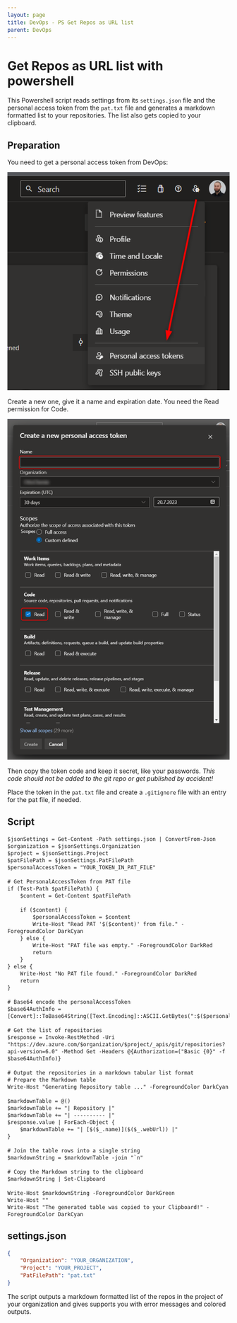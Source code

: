 ```yaml
---
layout: page
title: DevOps - PS Get Repos as URL list
parent: DevOps
---
```


# Get Repos as URL list with powershell

This Powershell script reads settings from its `settings.json` file and the personal access token from the `pat.txt` file and generates a markdown formatted list to your repositories. The list also gets copied to your clipboard.


## Preparation

You need to get a personal access token from DevOps:

[![personal access token 01](/assets/images/articles/DevOps/DevOps_PersonalizedAccessTokens_01.png)](/assets/images/articles/DevOps/DevOps_PersonalizedAccessTokens_01.png)

Create a new one, give it a name and expiration date. You need the Read permission for Code.

[![personal access token 02](/assets/images/articles/DevOps/DevOps_PersonalizedAccessTokens_02.png)](/assets/images/articles/DevOps/DevOps_PersonalizedAccessTokens_02.png)

Then copy the token code and keep it secret, like your passwords. 
*This code should not be added to the git repo or get published by accident!*

Place the token in the `pat.txt` file and create a `.gitignore` file with an entry for the pat file, if needed.


## Script

```shell
$jsonSettings = Get-Content -Path settings.json | ConvertFrom-Json
$organization = $jsonSettings.Organization
$project = $jsonSettings.Project
$patFilePath = $jsonSettings.PatFilePath
$personalAccessToken = "YOUR_TOKEN_IN_PAT_FILE"

# Get PersonalAccessToken from PAT file
if (Test-Path $patFilePath) {
    $content = Get-Content $patFilePath
    
    if ($content) {
        $personalAccessToken = $content
        Write-Host "Read PAT '$($content)' from file." -ForegroundColor DarkCyan
    } else {
        Write-Host "PAT file was empty." -ForegroundColor DarkRed
        return
    }
} else {
    Write-Host "No PAT file found." -ForegroundColor DarkRed
    return
}

# Base64 encode the personalAccessToken
$base64AuthInfo = [Convert]::ToBase64String([Text.Encoding]::ASCII.GetBytes(":$($personalAccessToken)"))

# Get the list of repositories
$response = Invoke-RestMethod -Uri "https://dev.azure.com/$organization/$project/_apis/git/repositories?api-version=6.0" -Method Get -Headers @{Authorization=("Basic {0}" -f $base64AuthInfo)}

# Output the repositories in a markdown tabular list format
# Prepare the Markdown table
Write-Host "Generating Repository table ..." -ForegroundColor DarkCyan

$markdownTable = @()
$markdownTable += "| Repository |"
$markdownTable += "| ---------- |"
$response.value | ForEach-Object {
    $markdownTable += "| [$($_.name)]($($_.webUrl)) |"
}

# Join the table rows into a single string
$markdownString = $markdownTable -join "`n"

# Copy the Markdown string to the clipboard
$markdownString | Set-Clipboard

Write-Host $markdownString -ForegroundColor DarkGreen
Write-Host ""
Write-Host "The generated table was copied to your Clipboard!" -ForegroundColor DarkCyan
```

## settings.json

```json
{
    "Organization": "YOUR_ORGANIZATION",
    "Project": "YOUR_PROJECT",
    "PatFilePath": "pat.txt"
}
```

The script outputs a markdown formatted list of the repos in the project of your organization and gives supports you with error messages and colored outputs.